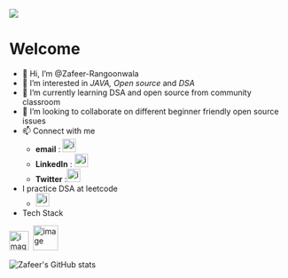 


![](https://user-images.githubusercontent.com/86530605/149523031-3599ee27-37c4-4f73-af29-7ca7d7bcbea5.png)




# Welcome   
- 👋 Hi, I’m @Zafeer-Rangoonwala
- 👀 I’m interested in *JAVA, Open source* and *DSA*
- 🌱 I’m currently learning DSA and open source from community classroom
- 💞️ I’m looking to collaborate on different beginner friendly open source issues 
- 📫 Connect with me 
     - **email** : [<img width="24" alt="image" src="https://user-images.githubusercontent.com/86530605/149527702-88783974-4951-41e2-9819-d893b34eccf4.png">
](zafeer02@gmail.com)  
     - **LinkedIn** : [<img width="24" alt="image" src="https://user-images.githubusercontent.com/86530605/149524566-e0c11f6d-c60a-44e2-aa1d-fd4f875364c9.png">](https://www.linkedin.com/in/zafeer-rangoonwala-0a3a64202/)
     - **Twitter** :[<img width="24" alt="image" src="https://user-images.githubusercontent.com/86530605/149527818-6d4fbb74-41cd-4e41-bb8a-996cc1e7e494.png">](https://twitter.com/zafeer02) 
 - I practice DSA at leetcode
     - [<img width="24" alt="image" src="https://user-images.githubusercontent.com/86530605/149529363-d0f285ee-0d3b-41a9-9dcf-ac917f45e4fa.png">
](https://leetcode.com/zafeer_rangoonwala/)
- Tech Stack
 
 <img width="35" alt="image" src="https://user-images.githubusercontent.com/86530605/149528443-fc08f374-b3a6-49fd-bfac-beb7a59667cc.png">  &nbsp;<img width="45" alt="image" src="https://user-images.githubusercontent.com/86530605/149530091-5e381ed3-78f8-43eb-8c44-29fb8cac482b.png">

    
    
    
![Zafeer's GitHub stats](https://github-readme-stats.vercel.app/api?username=Zafeer-R&theme=blue-green&show_icons=true)
      
<!---
Zafeer-R/Zafeer-R is a ✨ special ✨ repository because its `README.md` (this file) appears on your GitHub profile.
You can click the Preview link to take a look at your changes.
--->
